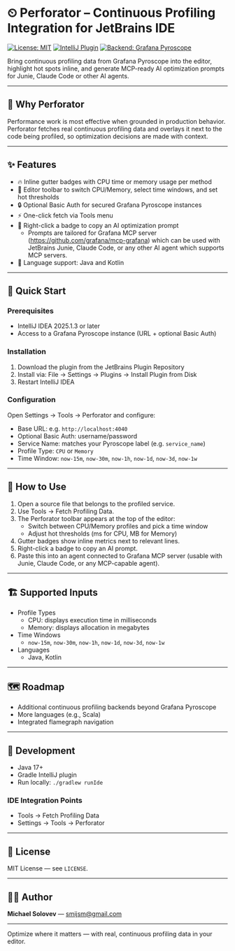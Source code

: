 # ⏲ Perforator – Continuous Profiling Integration for JetBrains IDE

[![License: MIT](https://img.shields.io/badge/License-MIT-yellow.svg)](LICENSE)
[![IntelliJ Plugin](https://img.shields.io/badge/IntelliJ-Plugin-blue.svg)](https://plugins.jetbrains.com/)
[![Backend: Grafana Pyroscope](https://img.shields.io/badge/Backend-Grafana%20Pyroscope-orange.svg)](#)

Bring continuous profiling data from Grafana Pyroscope into the editor, highlight hot spots inline, and generate MCP-ready AI optimization prompts for Junie, Claude Code or other AI agents.

---

## 🎯 Why Perforator

Performance work is most effective when grounded in production behavior. Perforator fetches real continuous profiling data and overlays it next to the code being profiled, so optimization decisions are made with context.

---

## ✨ Features

- 🔥 Inline gutter badges with CPU time or memory usage per method
- 🧭 Editor toolbar to switch CPU/Memory, select time windows, and set hot thresholds
- 🔒 Optional Basic Auth for secured Grafana Pyroscope instances
- ⚡ One-click fetch via Tools menu
- 🧠 Right-click a badge to copy an AI optimization prompt
    - Prompts are tailored for Grafana MCP server (https://github.com/grafana/mcp-grafana) which can be used with JetBrains Junie, Claude Code, or any other AI agent which supports MCP servers.
- 🧩 Language support: Java and Kotlin

---

## 🚀 Quick Start

### Prerequisites
- IntelliJ IDEA 2025.1.3 or later
- Access to a Grafana Pyroscope instance (URL + optional Basic Auth)

### Installation
1. Download the plugin from the JetBrains Plugin Repository
2. Install via: File → Settings → Plugins → Install Plugin from Disk
3. Restart IntelliJ IDEA

### Configuration
Open Settings → Tools → Perforator and configure:
- Base URL: e.g. `http://localhost:4040`
- Optional Basic Auth: username/password
- Service Name: matches your Pyroscope label (e.g. `service_name`)
- Profile Type: `CPU` or `Memory`
- Time Window: `now-15m`, `now-30m`, `now-1h`, `now-1d`, `now-3d`, `now-1w`

---

## 🎯 How to Use

1. Open a source file that belongs to the profiled service.
2. Use Tools → Fetch Profiling Data.
3. The Perforator toolbar appears at the top of the editor:
    - Switch between CPU/Memory profiles and pick a time window
    - Adjust hot thresholds (ms for CPU, MB for Memory)
4. Gutter badges show inline metrics next to relevant lines.
5. Right-click a badge to copy an AI prompt.
6. Paste this into an agent connected to Grafana MCP server (usable with Junie, Claude Code, or any MCP-capable agent).

---

## 🏗️ Supported Inputs

- Profile Types
    - CPU: displays execution time in milliseconds
    - Memory: displays allocation in megabytes
- Time Windows
    - `now-15m`, `now-30m`, `now-1h`, `now-1d`, `now-3d`, `now-1w`
- Languages
    - Java, Kotlin

---

## 🗺️ Roadmap

- Additional continuous profiling backends beyond Grafana Pyroscope
- More languages (e.g., Scala)
- Integrated flamegraph navigation

---

## 🧩 Development

- Java 17+
- Gradle IntelliJ plugin
- Run locally: `./gradlew runIde`

### IDE Integration Points
- Tools → Fetch Profiling Data
- Settings → Tools → Perforator

---

## 📄 License

MIT License — see `LICENSE`.

---

## 👨‍💻 Author

**Michael Solovev** — [smijsm@gmail.com](mailto:smijsm@gmail.com)

---

Optimize where it matters — with real, continuous profiling data in your editor.
